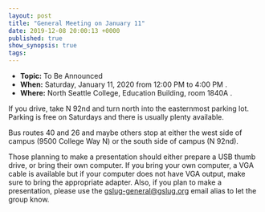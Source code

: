 ```yaml
---
layout: post
title: "General Meeting on January 11"
date: 2019-12-08 20:00:13 +0000
published: true
show_synopsis: true
tags:
---
```



* **Topic:** To Be Announced
* **When:** Saturday, January 11, 2020 from 12:00 PM to 4:00 PM .
* **Where:** North Seattle College, Education Building, room 1840A .

If you drive, take N 92nd and turn north into the easternmost parking lot.  Parking is free on Saturdays and there is usually plenty available.

Bus routes 40 and 26 and maybe others stop at either the west side of campus (9500 College Way N) or the south side of campus (N 92nd).

Those planning to make a presentation should either prepare a USB thumb drive, or bring their own computer.  If you bring your own computer, a VGA cable is available but if your computer does not have VGA output, make sure to bring the appropriate adapter.  Also, if you plan to make a presentation, please use the gslug-general@gslug.org email alias to let the group know.

